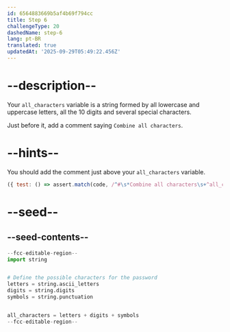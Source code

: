 ```yaml
---
id: 6564883669b5af4b69f794cc
title: Step 6
challengeType: 20
dashedName: step-6
lang: pt-BR
translated: true
updatedAt: '2025-09-29T05:49:22.456Z'
---
```


# --description--

Your `all_characters` variable is a string formed by all lowercase and uppercase letters, all the 10 digits and several special characters. 

Just before it, add a comment saying `Combine all characters`.

# --hints--

You should add the comment just above your `all_characters` variable.

```js
({ test: () => assert.match(code, /^#\s*Combine all characters\s+^all_characters/m) })
```

# --seed--

## --seed-contents--

```py
--fcc-editable-region--
import string


# Define the possible characters for the password
letters = string.ascii_letters
digits = string.digits
symbols = string.punctuation


all_characters = letters + digits + symbols
--fcc-editable-region--
```
